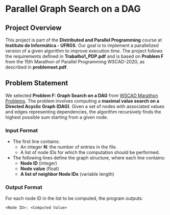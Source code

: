 # Parallel Graph Search on a DAG

## Project Overview
This project is part of the **Distributed and Parallel Programming** course at **Instituto de Informática - UFRGS**. Our goal is to implement a parallelized version of a given algorithm to improve execution time. The project follows the requirements defined in **Trabalho1_PDP.pdf** and is based on **Problem F** from the 15th Marathon of Parallel Programming WSCAD-2020, as described in **problemset.pdf**.

## Problem Statement
We selected **Problem F: Graph Search on a DAG** from [WSCAD Marathon Problems](http://lspd.mackenzie.br/marathon/20/problems.html). The problem involves computing a **maximal value search on a Directed Acyclic Graph (DAG)**. Given a set of nodes with associated values and edges representing dependencies, the algorithm recursively finds the highest possible sum starting from a given node.

### **Input Format**
- The first line contains:
  - An integer **N**: the number of entries in the file.
  - A list of node IDs for which the computation should be performed.
- The following lines define the graph structure, where each line contains:
  - **Node ID** (integer)
  - **Node value** (float)
  - **A list of neighbor Node IDs** (variable length)

### **Output Format**
For each node ID in the list to be computed, the program outputs:
```
<Node ID>: <Computed Value>
```
